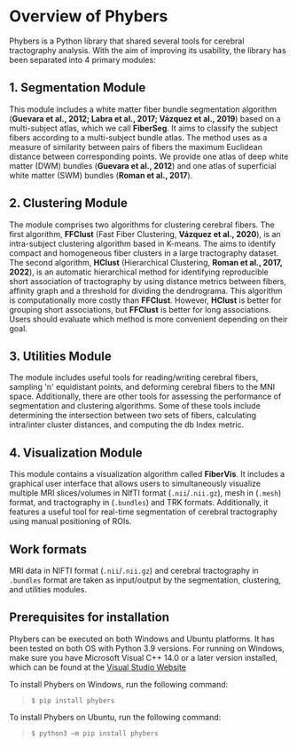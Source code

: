 # Overview of Phybers
Phybers is a Python library that shared several tools for cerebral tractography analysis. With the aim of improving its usability, the library has been separated into 4 primary modules:
## 1.	Segmentation Module
This module includes a white matter fiber bundle segmentation algorithm (**Guevara et al., 2012; Labra et al., 2017; Vázquez et al., 2019**) based on a multi-subject atlas, which we call **FiberSeg**. It aims to classify the subject fibers according to a multi-subject bundle atlas. The method uses as a measure of similarity between pairs of fibers the maximum Euclidean distance between corresponding points. We provide one atlas of deep white matter (DWM) bundles (**Guevara et al., 2012**) and one atlas of superficial white matter (SWM) bundles (**Roman et al., 2017**). <!--Furthermore, other atlases are available for downloading from the Phybers website, such as a new SWM bundle atlas (**Roman et al. , 2022**), and the DWM and SWM bundle atlas of (Zhang et al., 2018) in the format required by the segmentation algorithm. All the atlases are in the MNI space.
There will be two additional cerebral fiber segmentation algorithms added in future updates. The first one will use a cortical surface atlas (**López-López et al., 2020**), and the second one will utilize an anatomical regions atlas( **Hernan Hernández et al., 2023**).-->
## 2.	Clustering Module
The module comprises two algorithms for clustering cerebral fibers. The first algorithm, **FFClust** (Fast Fiber Clustering, **Vázquez et al., 2020**), is an intra-subject clustering algorithm based in K-means. The aims to identify compact and homogeneous fiber clusters in a large tractography dataset. The second algorithm, **HClust** (Hierarchical Clustering, **Roman et al., 2017, 2022**), is an automatic hierarchical method for identifying reproducible short association of tractography by using distance metrics between fibers, affinity graph and a threshold for dividing the dendrograma. This algorithm is computationally more costly than **FFClust**. However, **HClust** is better for grouping short associations, but **FFClust** is better for long associations. Users should evaluate which method is more convenient depending on their goal.
## 3.	Utilities Module
The module includes useful tools for reading/writing cerebral fibers, sampling 'n' equidistant points, and deforming cerebral fibers to the MNI space. Additionally, there are other tools for assessing the performance of segmentation and clustering algorithms. Some of these tools include determining the intersection between two sets of fibers, calculating intra/inter cluster distances, and computing the db Index metric.
## 4.	Visualization Module
This module contains a visualization algorithm called **FiberVis**. It includes a graphical user interface that allows users to simultaneously visualize multiple MRI slices/volumes in NIfTI format (`.nii`/`.nii.gz`), mesh in (`.mesh`) format, and tractography in (`.bundles`) and TRK formats. Additionally, it features a useful tool for real-time segmentation of cerebral tractography using manual positioning of ROIs.
## Work formats
MRI data in NIFTI format (`.nii`/`.nii.gz`) and cerebral tractography in `.bundles` format are taken as input/output by the segmentation, clustering, and utilities modules.
## Prerequisites for installation
Phybers can be executed on both Windows and Ubuntu platforms. It has been tested on both OS with Python 3.9 versions.
For running on Windows, make sure you have Microsoft Visual C++ 14.0 or a later version installed, which can be found at the [Visual Studio Website](https://visualstudio.microsoft.com/visual-cpp-build-tools)

To install Phybers on Windows, run the following command:
>```$ pip install phybers```

To install Phybers on Ubuntu, run the following command:
>```$ python3 –m pip install phybers```
